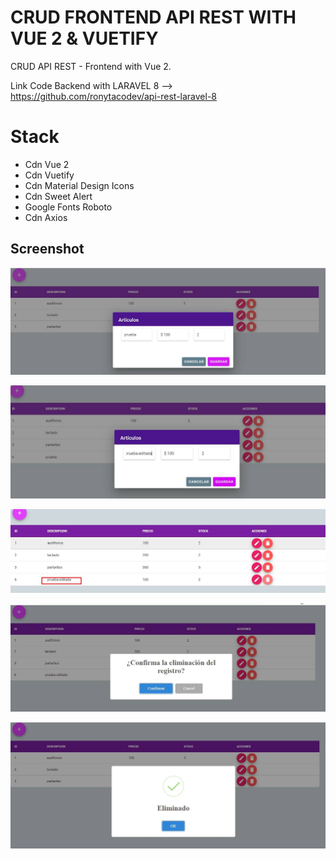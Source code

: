 # CRUD FRONTEND API REST WITH VUE 2 & VUETIFY

CRUD API REST - Frontend with Vue 2.

Link Code Backend with LARAVEL 8 --> https://github.com/ronytacodev/api-rest-laravel-8

# Stack

* Cdn Vue 2
* Cdn Vuetify
* Cdn Material Design Icons
* Cdn Sweet Alert
* Google Fonts Roboto
* Cdn Axios

## Screenshot

![](assets/screenshot1.jpg)

![](assets/screenshot2.jpg)

![](assets/screenshot3.jpg)

![](assets/screenshot4.jpg)

![](assets/screenshot5.jpg)
